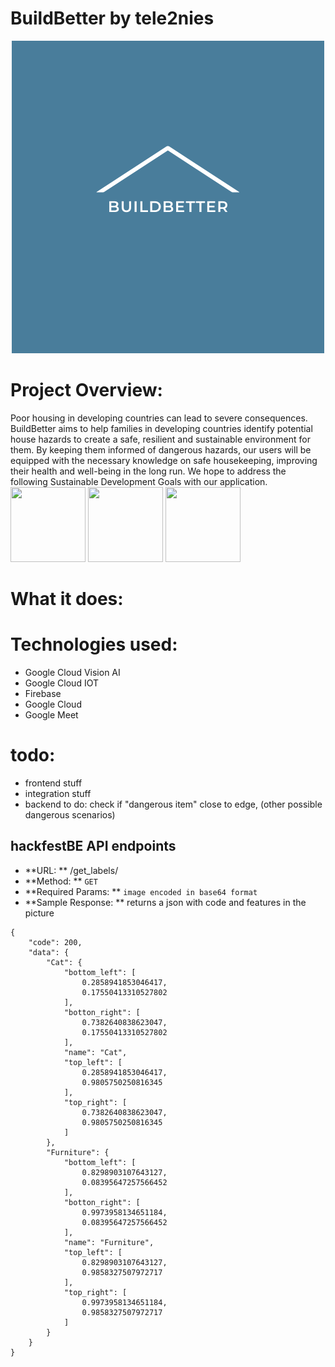 # BuildBetter by tele2nies
<p align="center">
  <img src='ui/fe/img/BuildBetter.png'>
</p>

# Project Overview:
Poor housing in developing countries can lead to severe consequences. BuildBetter aims to help families in developing countries identify potential house hazards to create a safe, resilient and sustainable environment for them. By keeping them informed of dangerous hazards, our users will be equipped with the necessary knowledge on safe housekeeping, improving their health and well-being in the long run. We hope to address the following Sustainable Development Goals with our application.
 <img src = 'https://sustainabledevelopment.un.org/content/sdgsummit/images/E_SDG%20goals_icons-individual-rgb-03.png' width = '120px' height = '120px'>
<img src = 'https://sustainabledevelopment.un.org/content/sdgsummit/images/E_SDG%20goals_icons-individual-rgb-07.png' width = '120px' height = '120px'>
<img src = 'https://sustainabledevelopment.un.org/content/sdgsummit/images/E_SDG%20goals_icons-individual-rgb-11.png' width = '120px' height = '120px'>


# What it does:

# Technologies used:
* Google Cloud Vision AI
* Google Cloud IOT
* Firebase
* Google Cloud
* Google Meet


# todo: 
* frontend stuff
* integration stuff
* backend to do: check if "dangerous item" close to edge, (other possible dangerous scenarios)

## hackfestBE API endpoints
* **URL: ** /get_labels/
* **Method: ** `GET`
* **Required Params: ** `image encoded in base64 format`
* **Sample Response: **  returns a json with code and features in the picture
```
{
    "code": 200,
    "data": {
        "Cat": {
            "bottom_left": [
                0.2858941853046417,
                0.17550413310527802
            ],
            "botton_right": [
                0.7382640838623047,
                0.17550413310527802
            ],
            "name": "Cat",
            "top_left": [
                0.2858941853046417,
                0.9805750250816345
            ],
            "top_right": [
                0.7382640838623047,
                0.9805750250816345
            ]
        },
        "Furniture": {
            "bottom_left": [
                0.8298903107643127,
                0.08395647257566452
            ],
            "botton_right": [
                0.9973958134651184,
                0.08395647257566452
            ],
            "name": "Furniture",
            "top_left": [
                0.8298903107643127,
                0.9858327507972717
            ],
            "top_right": [
                0.9973958134651184,
                0.9858327507972717
            ]
        }
    }
}
```

